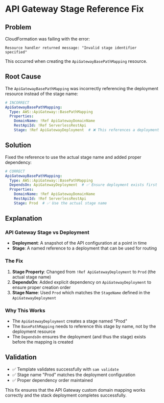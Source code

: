 # API Gateway Stage Reference Fix

## Problem
CloudFormation was failing with the error:
```
Resource handler returned message: "Invalid stage identifier specified"
```

This occurred when creating the `ApiGatewayBasePathMapping` resource.

## Root Cause
The `ApiGatewayBasePathMapping` was incorrectly referencing the deployment resource instead of the stage name:

```yaml
# INCORRECT
ApiGatewayBasePathMapping:
  Type: AWS::ApiGateway::BasePathMapping
  Properties:
    DomainName: !Ref ApiGatewayDomainName
    RestApiId: !Ref ServerlessRestApi
    Stage: !Ref ApiGatewayDeployment  # ❌ This references a deployment resource, not a stage name
```

## Solution
Fixed the reference to use the actual stage name and added proper dependency:

```yaml
# CORRECT
ApiGatewayBasePathMapping:
  Type: AWS::ApiGateway::BasePathMapping
  DependsOn: ApiGatewayDeployment  # ✅ Ensure deployment exists first
  Properties:
    DomainName: !Ref ApiGatewayDomainName
    RestApiId: !Ref ServerlessRestApi
    Stage: Prod  # ✅ Use the actual stage name
```

## Explanation

### API Gateway Stage vs Deployment
- **Deployment**: A snapshot of the API configuration at a point in time
- **Stage**: A named reference to a deployment that can be used for routing

### The Fix
1. **Stage Property**: Changed from `!Ref ApiGatewayDeployment` to `Prod` (the actual stage name)
2. **DependsOn**: Added explicit dependency on `ApiGatewayDeployment` to ensure proper creation order
3. **Stage Name**: Used `Prod` which matches the `StageName` defined in the `ApiGatewayDeployment`

### Why This Works
- The `ApiGatewayDeployment` creates a stage named "Prod"
- The `BasePathMapping` needs to reference this stage by name, not by the deployment resource
- The `DependsOn` ensures the deployment (and thus the stage) exists before the mapping is created

## Validation
- ✅ Template validates successfully with `sam validate`
- ✅ Stage name "Prod" matches the deployment configuration
- ✅ Proper dependency order maintained

This fix ensures that the API Gateway custom domain mapping works correctly and the stack deployment completes successfully.